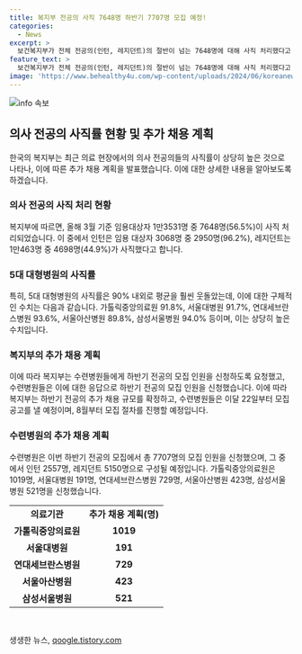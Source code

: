 ```yaml
---
title: 복지부 전공의 사직 7648명 하반기 7707명 모집 예정!
categories:
  - News
excerpt: >
  보건복지부가 전체 전공의(인턴, 레지던트)의 절반이 넘는 7648명에 대해 사직 처리했다고 18일 발표했다. 151개 수련병원 중 110개 병원에서 사직 처리 결과를 제출했는데, 이에 따르면 전공의 대상자 중 56.5%가 사직했다. 특히 5대 대형병원의 사직률은 90% 내외로 높았다. 하반기 전공의 모집은 수련병원들이 22일부터 시작하고, 복지부는 추가 채용 규모를 확정한 뒤 8월부터 최종 합격자들을 선발한다.
feature_text: >
  보건복지부가 전체 전공의(인턴, 레지던트)의 절반이 넘는 7648명에 대해 사직 처리했다고 18일 발표했다. 151개 수련병원 중 110개 병원에서 사직 처리 결과를 제출했는데, 이에 따르면 전공의 대상자 중 56.5%가 사직했다. 특히 5대 대형병원의 사직률은 90% 내외로 높았다. 하반기 전공의 모집은 수련병원들이 22일부터 시작하고, 복지부는 추가 채용 규모를 확정한 뒤 8월부터 최종 합격자들을 선발한다.
image: 'https://www.behealthy4u.com/wp-content/uploads/2024/06/koreanews.jpg'
---
```


<p><img src="https://www.behealthy4u.com/wp-content/uploads/2024/06/koreanews.jpg" alt="info 속보" /></p>

<h2 data-ke-size="size26">의사 전공의 사직률 현황 및 추가 채용 계획</h2>

<p data-ke-size="size16">한국의 복지부는 최근 의료 현장에서의 의사 전공의들의 사직률이 상당히 높은 것으로 나타나, 이에 따른 추가 채용 계획을 발표했습니다. 이에 대한 상세한 내용을 알아보도록 하겠습니다.</p>

<h3>의사 전공의 사직 처리 현황</h3>

<p data-ke-size="size16">복지부에 따르면, 올해 3월 기준 임용대상자 1만3531명 중 7648명(56.5%)이 사직 처리되었습니다. 이 중에서 인턴은 임용 대상자 3068명 중 2950명(96.2%), 레지던트는 1만463명 중 4698명(44.9%)가 사직했다고 합니다.</p>

<h3>5대 대형병원의 사직률</h3>

<p data-ke-size="size16">특히, 5대 대형병원의 사직률은 90% 내외로 평균을 훨씬 웃돌았는데, 이에 대한 구체적인 수치는 다음과 같습니다. 가톨릭중앙의료원 91.8%, 서울대병원 91.7%, 연대세브란스병원 93.6%, 서울아산병원 89.8%, 삼성서울병원 94.0% 등이며, 이는 상당히 높은 수치입니다.</p>

<h3>복지부의 추가 채용 계획</h3>

<p data-ke-size="size16">이에 따라 복지부는 수련병원들에게 하반기 전공의 모집 인원을 신청하도록 요청했고, 수련병원들은 이에 대한 응답으로 하반기 전공의 모집 인원을 신청했습니다. 이에 따라 복지부는 하반기 전공의 추가 채용 규모를 확정하고, 수련병원들은 이달 22일부터 모집 공고를 낼 예정이며, 8월부터 모집 절차를 진행할 예정입니다.</p>

<h3>수련병원의 추가 채용 계획</h3>

<p data-ke-size="size16">수련병원은 이번 하반기 전공의 모집에서 총 7707명의 모집 인원을 신청했으며, 그 중에서 인턴 2557명, 레지던트 5150명으로 구성될 예정입니다. 가톨릭중앙의료원은 1019명, 서울대병원 191명, 연대세브란스병원 729명, 서울아산병원 423명, 삼성서울병원 521명을 신청했습니다.</p>

<table>
   <tbody>
      <tr>
         <td style="text-align: center; height: 17px;"><b>의료기관</b></td>
         <td style="text-align: center; height: 17px;"><b>추가 채용 계획(명)</b></td>
      </tr>
      <tr>
         <td style="text-align: center; height: 17px;"><b>가톨릭중앙의료원</b></td>
         <td style="text-align: center; height: 17px;"><b>1019</b></td>
      </tr>
      <tr>
         <td style="text-align: center; height: 17px;"><b>서울대병원</b></td>
         <td style="text-align: center; height: 17px;"><b>191</b></td>
      </tr>
      <tr>
         <td style="text-align: center; height: 17px;"><b>연대세브란스병원</b></td>
         <td style="text-align: center; height: 17px;"><b>729</b></td>
      </tr>
      <tr>
         <td style="text-align: center; height: 17px;"><b>서울아산병원</b></td>
         <td style="text-align: center; height: 17px;"><b>423</b></td>
      </tr>
      <tr>
         <td style="text-align: center; height: 17px;"><b>삼성서울병원</b></td>
         <td style="text-align: center; height: 17px;"><b>521</b></td>
      </tr>
   </tbody>
</table>

<p data-ke-size="size16">&nbsp;</p>
생생한 뉴스, <a href="https://qoogle.tistory.com" rel="dofollow">qoogle.tistory.com</a>


